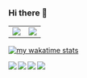 ### Hi there 👋


<table>
  <tr>
    <td>
      <center>
        <img src="https://github-readme-stats.vercel.app/api?username=jingyuexing&show_icons=true&theme=solarized-light&count_private=true&hide_border=true">
      </center>
    </td>
    <td>
      <center>
        <img src="https://github-readme-stats.vercel.app/api/top-langs/?username=jingyuexing&hide=css,html&hide_border=true">   
      </center>
    </td>
  </tr>
</table>

[![my wakatime stats](https://github-readme-stats.vercel.app/api/wakatime?username=jingyuexing)]()

<a href="https://github.com/jingyuexing/Ebook" style="margin-bottom:5px">
  <img align="left" src="https://github-readme-stats.vercel.app/api/pin/?username=jingyuexing&repo=Ebook" />
</a>
<a href="https://github.com/jingyuexing/MathLib" style="margin-bottom:5px">
  <img align="left" src="https://github-readme-stats.vercel.app/api/pin/?username=jingyuexing&repo=MathLib" />
</a>

<a href="https://github.com/jingyuexing/bilibiliAPI" style="margin-bottom:5px">
  <img align="left" src="https://github-readme-stats.vercel.app/api/pin/?username=jingyuexing&repo=bilibiliAPI" />
</a>
<a href="https://github.com/jingyuexing/Data_Struct" style="margin-bottom:5px">
  <img align="left" src="https://github-readme-stats.vercel.app/api/pin/?username=jingyuexing&repo=Data_Struct" />
</a>


